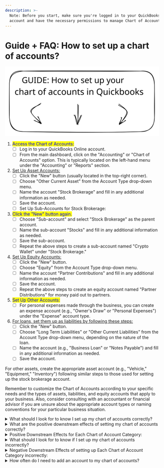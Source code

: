 ```yaml
---
description: >-
  Note: Before you start, make sure you're logged in to your QuickBooks Online
  account and have the necessary permissions to manage Chart of Accounts.
---
```


# Guide + FAQ: How to set up a chart of accounts?

<img src="../../.gitbook/assets/file.excalidraw.svg" alt="" class="gitbook-drawing">

1. <mark style="color:blue;">Access the Chart of Accounts:</mark>
   * [ ] Log in to your QuickBooks Online account.
   * [ ] From the main dashboard, click on the "Accounting" or "Chart of Accounts" option. This is typically located on the left-hand menu under the "Accounting" or "Reports" section.
2. [Set Up Asset Accounts:](coming-soon/assets-accounts.md)
   * [ ] Click the "New" button (usually located in the top-right corner).
   * [ ] Choose "Other Current Asset" from the Account Type drop-down menu.
   * [ ] Name the account "Stock Brokerage" and fill in any additional information as needed.
   * [ ] Save the account.
   * [ ] Set Up Sub-Accounts for Stock Brokerage:
3. <mark style="color:blue;">Click the "New" button again.</mark>
   * [ ] Choose "Sub-account" and select "Stock Brokerage" as the parent account.
   * [ ] Name the sub-account "Stocks" and fill in any additional information as needed.
   * [ ] Save the sub-account.
   * [ ] Repeat the above steps to create a sub-account named "Crypto Wallet" under "Stock Brokerage."
4. [Set Up Equity Accounts:](coming-soon/equity-accounts.md)
   * [ ] Click the "New" button.
   * [ ] Choose "Equity" from the Account Type drop-down menu.
   * [ ] Name the account "Partner Contributions" and fill in any additional information as needed.
   * [ ] Save the account.
   * [ ] Repeat the above steps to create an equity account named "Partner Distributions" for money paid out to partners.
5. <mark style="color:blue;">Set Up Other Accounts:</mark>
   * [ ] For personal expenses made through the business, you can create an expense account (e.g., "Owner's Draw" or "Personal Expenses") under the "Expense" account type.
6. [For loans, set them up as liabilities by following these steps:](coming-soon/liability-accounts.md)
   * [ ] Click the "New" button.
   * [ ] Choose "Long Term Liabilities" or "Other Current Liabilities" from the Account Type drop-down menu, depending on the nature of the loan.
   * [ ] Name the account (e.g., "Business Loan" or "Notes Payable") and fill in any additional information as needed.
   * [ ] Save the account.

For other assets, create the appropriate asset account (e.g., "Vehicle," "Equipment," "Inventory") following similar steps to those used for setting up the stock brokerage account.

Remember to customize the Chart of Accounts according to your specific needs and the types of assets, liabilities, and equity accounts that apply to your business. Also, consider consulting with an accountant or financial advisor if you are unsure about the appropriate account types or naming conventions for your particular business situation.



<details>

<summary>What should I look for to know I set up my chart of accounts correctly?</summary>

Setting up your Chart of Accounts correctly is crucial for accurate financial record-keeping and reporting. To ensure that you have set it up accurately, here are some things to look for:



1. <mark style="color:green;">**Appropriate Account Types:**</mark> Ensure that you have selected the correct account types for each account in your Chart of Accounts. For example, assets should be categorized as assets, liabilities as liabilities, and equity as equity.
2. <mark style="color:green;">**Clear and Descriptive Account Names:**</mark> Account names should be clear, concise, and descriptive. They should accurately reflect the nature of the financial transactions associated with each account.
3. <mark style="color:green;">**Logical Hierarchy:**</mark> If you have sub-accounts (parent-child relationships), the hierarchy should make logical sense. Sub-accounts should be organized under the appropriate parent accounts, creating a clear structure.
4. <mark style="color:green;">**No Redundant Accounts:**</mark> Avoid creating redundant accounts. Each account should serve a unique purpose, and there should be no duplication of categories or functions.
5. <mark style="color:green;">**Consistency:**</mark> Maintain consistency in your account naming conventions and categorization. Use similar language and naming conventions for accounts of the same type (e.g., all income accounts should follow a consistent format).
6. <mark style="color:green;">**Balance Sheet vs. Income Statement:**</mark> Ensure that assets, liabilities, and equity accounts are set up for the balance sheet, while income and expense accounts are set up for the income statement (profit and loss statement).
7. <mark style="color:green;">**Tax Compliance:**</mark> Verify that your accounts align with tax regulations and reporting requirements. Tax-specific accounts should be set up as needed for proper tax reporting.
8. <mark style="color:green;">**Clarity for Users:**</mark> Consider whether other users, such as accountants, bookkeepers, or tax professionals, can easily understand and work with your Chart of Accounts. Clarity is essential for collaboration.
9. <mark style="color:green;">**No Unused or Empty Accounts:**</mark> Remove any accounts that are no longer relevant or necessary. An excessively long list of accounts can lead to confusion and clutter.
10. <mark style="color:green;">**Proper Use of Sub-Accounts:**</mark> If you have sub-accounts, make sure they are appropriately linked to parent accounts and reflect the relationship accurately.
11. <mark style="color:green;">**Opening Balances:**</mark> If you are migrating from another accounting system, verify that opening balances for your accounts have been correctly entered to ensure the transition is smooth.
12. <mark style="color:green;">**Testing Transactions:**</mark> After setting up your Chart of Accounts, perform a few test transactions to ensure that they are correctly categorized and that your financial reports generate accurate results.
13. <mark style="color:green;">**Financial Reporting:**</mark> Run financial reports, such as income statements and balance sheets, to confirm that the data appears as expected. Compare your financial statements to your business's actual financial position.
14. <mark style="color:green;">**Customization:**</mark> Confirm that your Chart of Accounts meets the unique needs of your business. Consider whether it provides the level of detail required for your financial analysis and reporting.
15. <mark style="color:green;">**Consultation:**</mark> If you're uncertain about any aspect of your Chart of Accounts setup, consider consulting with an accountant, bookkeeper, or financial advisor who can provide guidance and ensure compliance with accounting standards.
16. <mark style="color:green;">**Regular Review:**</mark> Periodically review and update your Chart of Accounts as your business evolves. This ensures that it remains relevant and aligned with your financial management needs.

Remember that your Chart of Accounts is a fundamental component of your accounting system, and it impacts various aspects of your financial management. Regular maintenance and attention to detail are essential for maintaining accurate and reliable financial records.

</details>

<details>

<summary>What are the positive downstream effects of setting my chart of accounts correctly?</summary>

Setting your Chart of Accounts correctly in your accounting system, such as QuickBooks, can lead to several positive downstream effects that benefit your business. Here are the key positive effects:

1. **Accurate Financial Reporting:** Properly categorized accounts ensure that your financial reports, including income statements and balance sheets, accurately reflect your business's financial status. This accuracy is crucial for informed decision-making.
2. Better Tax Management: Correctly categorized accounts make it easier to track income and expenses for tax purposes. This simplifies tax preparation, helps maximize deductions, and ensures compliance with tax regulations.
3. Improved Budgeting and Forecasting: A well-structured Chart of Accounts supports more precise budgeting and financial forecasting. You can set realistic financial goals and monitor performance against those goals.
4. Enhanced Financial Analysis: With organized accounts, you can conduct in-depth financial analysis. This includes assessing profitability by product or service, tracking cost trends, and identifying areas for cost-saving or revenue growth.
5. Efficient Audit Trails: Accurate categorization and organization of transactions create a clear audit trail, making it easier to verify financial records during audits or financial reviews.
6. Streamlined Bookkeeping: Properly set up accounts simplify day-to-day bookkeeping tasks. It reduces errors, minimizes the time required for data entry, and enhances the overall efficiency of your financial processes.
7. Clarity in Decision-Making: Accurate financial records enable better-informed decisions about your business's future. You can assess the financial implications of various options and strategies.
8. Enhanced Investor and Stakeholder Confidence: Well-organized financial records instill confidence in investors, lenders, and stakeholders. They can trust that your financial information is reliable and transparent.
9. Asset and Liability Management: Organized accounts help you track assets and liabilities more effectively, aiding in better management of loans, investments, and capital expenditures.
10. Cost Control: By categorizing expenses correctly, you can identify areas where costs can be controlled or reduced, leading to improved profitability.
11. Operational Efficiency: Accurate accounts support operational efficiency by providing timely and accurate information for business operations, such as inventory management and vendor payments.
12. Compliance with Accounting Standards: Proper categorization ensures compliance with accounting standards, making it easier to meet reporting requirements for regulatory agencies and stakeholders.
13. Scalability: A well-structured Chart of Accounts can easily adapt to your business's growth. It accommodates changes in your financial structure and complexity as your business expands.
14. Reduced Financial Risk: Accurate records mitigate financial risks associated with errors, inaccuracies, or incomplete data. This reduces the likelihood of financial surprises.
15. Facilitates External Reporting: If you need to share financial information with third parties, such as banks, investors, or partners, a well-organized Chart of Accounts simplifies the process and enhances your credibility.
16. Personal Financial Management: If you have personal expenses mixed with business transactions, a clear distinction in your accounts ensures personal expenses are not incorrectly recorded as business expenses, simplifying personal financial management.

In summary, a correctly set up Chart of Accounts is a foundational element of effective financial management. It ensures financial accuracy, transparency, and compliance while providing valuable insights for strategic decision-making and financial control.

</details>

<details>

<summary>Positive Downstream Effects for Each Chart of Account Category:</summary>



**Asset Accounts:**

1. Stock Brokerage Account:
   * Accurate Tracking of Investment Holdings
   * Easier Calculation of Investment Gains and Losses
   * Facilitates Monitoring of Investment Performance
2. Crypto Wallet Account:
   * Clear Record of Cryptocurrency Holdings.
   * Simplifies Calculation of Cryptocurrency Gains and Losses.
   * Supports Management of Digital Asset Investments.



**Equity Accounts:**

3. &#x20;Partner Contributions Account:
   * Transparency in Partner Investments.
   * Accurate Calculation of Each Partner's Equity Share.
   * Facilitates Decision-Making for Capital Allocation.
4. Partner Distributions Account:
   * Easy Tracking of Distributions to Partners.
   * Ensures Fair and Timely Distribution of Profits.
   * Supports Transparent Equity Management.



**Other Accounts:**

5. Expense Account for Personal Expenses:
   * Separates Business and Personal Expenses.
   * Facilitates Accurate Expense Tracking.
   * Simplifies Personal Expense Reimbursement Processes.
6. Loan Accounts (Liabilities):
   * Clear Record of Outstanding Loans.
   * Supports Proper Loan Amortization.
   * Facilitates Interest Calculation and Repayment.
7. Asset Accounts for Business Assets (e.g., Vehicles, Equipment, Inventory):
   * Accurate Asset Tracking and Valuation.
   * Supports Depreciation Calculation.
   * Enhances Decision-Making for Asset Management.\


Each of these accounts and sub-accounts contributes positively to financial management, transparency, and decision-making within your business. They help maintain accurate records, enable effective performance tracking, and provide valuable insights into various aspects of your business's financial health. Properly set up accounts in these categories can lead to better financial control and more informed business decisions.

</details>

<details>

<summary>What should I look for to know if I set up my chart of accounts incorrectly?</summary>

Setting your Chart of Accounts incorrectly can have several negative downstream effects on your financial management and reporting. Here are some potential negative consequences:

1. <mark style="color:red;">**Inaccurate Financial Statements:**</mark> Incorrectly categorized transactions can lead to inaccurate financial statements, such as income statements and balance sheets. This can result in a distorted view of your business's financial health
2. <mark style="color:red;">**Tax Compliance Issues:**</mark> Misclassified income and expenses can lead to tax compliance problems. You may underreport income, overstate deductions, or miss out on eligible tax credits, potentially triggering audits or penalties.
3. <mark style="color:red;">**Budgeting and Forecasting Errors:**</mark> Inaccurate financial data hinders your ability to create realistic budgets and forecasts. You may overestimate or underestimate expenses and revenues, leading to poor financial planning.
4. <mark style="color:red;">**Impaired Financial Analysis:**</mark> Incorrectly categorized transactions make it difficult to perform meaningful financial analysis. You may struggle to identify trends, assess profitability, or make informed decisions.
5. <mark style="color:red;">**Operational Inefficiencies:**</mark> Errors in accounts can lead to operational inefficiencies. For example, you may encounter difficulties in tracking inventory, managing cash flow, or reconciling accounts.
6. <mark style="color:red;">**Cash Flow Problems:**</mark> Misclassified transactions can affect your cash flow management. You might not have a clear picture of your actual cash position, which can lead to liquidity issues.
7. <mark style="color:red;">**Audit Risks:**</mark> Inaccurate financial records can increase the risk of audits or financial scrutiny, especially if discrepancies are detected by tax authorities or regulatory agencies.
8. <mark style="color:red;">**Investor and Stakeholder Concerns:**</mark> Inconsistencies and errors in financial reporting can erode investor and stakeholder confidence, potentially impacting your business's reputation and relationships.
9. <mark style="color:red;">**Legal Consequences:**</mark> Serious financial mismanagement, such as intentional fraud or misrepresentation, can lead to legal consequences, including lawsuits and regulatory penalties.
10. <mark style="color:red;">**Loss of Credibility:**</mark> Inaccurate financial records can damage your business's credibility when dealing with lenders, investors, or partners who rely on accurate financial data.
11. <mark style="color:red;">**Wasted Time and Resources:**</mark> Correcting errors in your financial records can be time-consuming and may require additional resources that could have been better allocated elsewhere in your business.
12. <mark style="color:red;">**Missed Opportunities:**</mark> Inaccurate financial data can result in missed opportunities for growth, cost-saving, or investment because you may not have a clear understanding of your financial position.
13. <mark style="color:red;">**Confusion and Frustration:**</mark> Incorrectly set up accounts can lead to confusion and frustration among employees, accountants, and financial professionals who work with your financial data.

To avoid these negative consequences, it's crucial to invest time and effort in setting up your Chart of Accounts accurately from the start. Regularly review your accounts to ensure they remain aligned with your business's financial activities, and seek professional guidance if you have uncertainties about categorizations or account setups. Maintaining accurate financial records is fundamental for sound financial management and compliance.

</details>

<details>

<summary>Negative Downstream Effects of setting up Each Chart of Account Category incorrectly:</summary>



**Asset Accounts:**

1. Stock Brokerage Account:
   1. Incorrect categorization of investments can lead to inaccuracies in tracking gains and losses, affecting investment performance analysis.
2. Crypto Wallet Account:
   1. Misclassified cryptocurrency transactions may result in errors in calculating gains or losses, potentially affecting the accuracy of financial reports.



**Equity Accounts:**

3. &#x20;Partner Contributions Account:
   1. Misrepresentation of partner contributions can lead to incorrect equity allocations and disputes among partners.
4. Partner Distributions Account:
   1. Misclassification of distributions may result in inaccurate profit distributions to partners, potentially affecting partner relationships.



**Other Accounts:**

5. Expense Account for Personal Expenses:
   1. Incorrectly categorizing personal expenses as business expenses can lead to overstatement of business expenses, affecting profit calculations and tax reporting.
6. Loan Accounts (Liabilities):
   1. Misclassifying loans can result in incorrect balance sheet figures and financial ratios, potentially impacting creditworthiness and financial analysis.
7. Asset Accounts for Business Assets (e.g., Vehicles, Equipment, Inventory):
   1. Errors in categorizing assets can lead to incorrect depreciation calculations and inaccurate financial statements, affecting the valuation of your assets.

It's important to note that setting up any category incorrectly can have a cascading effect, leading to errors in financial reporting, compliance issues, and difficulties in financial analysis. These inaccuracies can result in poor decision-making, financial surprises, and even legal and regulatory consequences.

To mitigate these negative effects, it's crucial to review and verify the setup of your Chart of Accounts carefully. Consult with a professional accountant or financial advisor if you are unsure about the appropriate categorization and setup for your specific business needs. Regularly review your accounts to ensure they remain accurate and aligned with your evolving financial requirements.

</details>

<details>

<summary>How often do I need to add an account to my chart of accounts?</summary>

The frequency at which you need to add new accounts to your Chart of Accounts depends on the specific needs and changes within your business.

Typically, you should consider adding new accounts whenever there are significant changes in your financial structure, such as the introduction of a new product or service line, expansion into a different market, or the acquisition of major assets or liabilities.&#x20;

Additionally, if you encounter recurring transactions that don't fit well into existing accounts, it's advisable to create new accounts to accurately capture those transactions. While there's no fixed schedule for adding accounts, a proactive approach involves regular reviews, especially during financial planning and reporting processes, to ensure your Chart of Accounts remains relevant and reflective of your evolving business activities.

</details>







